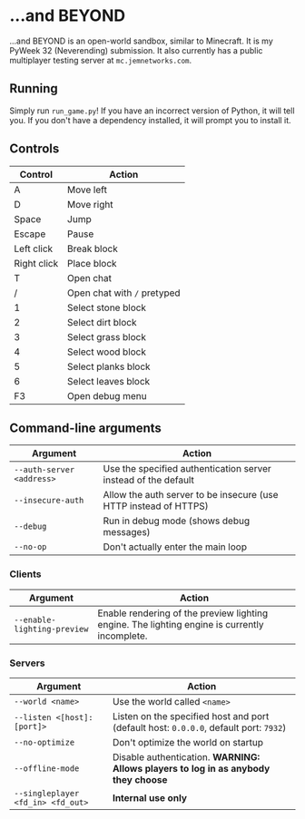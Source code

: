 # ...and BEYOND

...and BEYOND is an open-world sandbox, similar to Minecraft. It is my PyWeek 32 (Neverending) submission. It also currently has a public multiplayer testing server at `mc.jemnetworks.com`.

## Running

Simply run `run_game.py`! If you have an incorrect version of Python, it will tell you. If you don't have a dependency installed, it will prompt you to install it.

## Controls

Control     | Action
----------- | ---------------------------
A           | Move left
D           | Move right
Space       | Jump
Escape      | Pause
Left click  | Break block
Right click | Place block
T           | Open chat
/           | Open chat with `/` pretyped
1           | Select stone block
2           | Select dirt block
3           | Select grass block
4           | Select wood block
5           | Select planks block
6           | Select leaves block
F3          | Open debug menu

## Command-line arguments

Argument                  | Action
------------------------- | ----------------------------------------------------------------
`--auth-server <address>` | Use the specified authentication server instead of the default
`--insecure-auth`         | Allow the auth server to be insecure (use HTTP instead of HTTPS)
`--debug`                 | Run in debug mode (shows debug messages)
`--no-op`                 | Don't actually enter the main loop

### Clients

Argument                    | Action
--------------------------- | ---------------------------------------------------------------------------------------------
`--enable-lighting-preview` | Enable rendering of the preview lighting engine. The lighting engine is currently incomplete.

### Servers

Argument                          | Action
--------------------------------- | -------------------------------------------------------------------------------------
`--world <name>`                  | Use the world called `<name>`
`--listen <[host]:[port]>`        | Listen on the specified host and port (default host: `0.0.0.0`, default port: `7932`)
`--no-optimize`                   | Don't optimize the world on startup
`--offline-mode`                  | Disable authentication. **WARNING: Allows players to log in as anybody they choose**
`--singleplayer <fd_in> <fd_out>` | **Internal use only**
